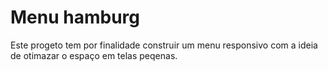 # Menu hamburg
 Este progeto tem por finalidade construir um menu responsivo com a ideia de otimazar o espaço em telas peqenas.
